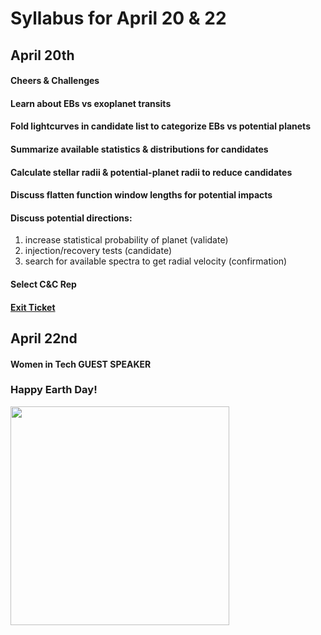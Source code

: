 # Syllabus for April 20 & 22


## April 20th
#### Cheers & Challenges
#### Learn about EBs vs exoplanet transits
#### Fold lightcurves in candidate list to categorize EBs vs potential planets
#### Summarize available statistics & distributions for candidates
#### Calculate stellar radii & potential-planet radii to reduce candidates
#### Discuss flatten function window lengths for potential impacts
#### Discuss potential directions:
1. increase statistical probability of planet (validate)
2. injection/recovery tests (candidate)
3. search for available spectra to get radial velocity (confirmation)

#### Select C&C Rep
#### [Exit Ticket](https://docs.google.com/forms/d/e/1FAIpQLSfhexyVY226Fo7eyEtHve_MwAFkbjSh_eVrbftjhPyLBquDqQ/viewform?usp=sf_link)



## April 22nd
#### Women in Tech GUEST SPEAKER
### Happy Earth Day!

<div><div align="left" width=80px>
    <img src="https://www.i-evolve.com/application/files/cache/thumbnails/03e6bbc77784c753d1a72de13d95250f.jpg" width="350"">
</div></div>










